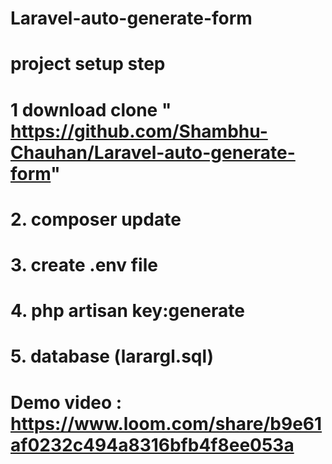 # Laravel-auto-generate-form
# project setup step

# 1 download clone " https://github.com/Shambhu-Chauhan/Laravel-auto-generate-form"
# 2. composer update
# 3. create .env file  
# 4. php artisan key:generate
# 5. database  (larargl.sql) 
# Demo video : https://www.loom.com/share/b9e61af0232c494a8316bfb4f8ee053a
